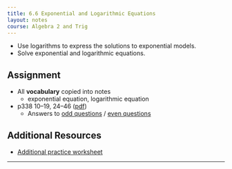 ```yaml
---
title: 6.6 Exponential and Logarithmic Equations
layout: notes
course: Algebra 2 and Trig
---
```


- Use logarithms to express the solutions to exponential models.
- Solve exponential and logarithmic equations.

## Assignment

- All **vocabulary** copied into notes
  - exponential equation, logarithmic equation
- p338 10–19, 24–46 ([pdf](./pdf/alg2-practice-0606.pdf))
  - Answers to [odd questions](../misc/alg2-odd-answers.pdf) / [even questions](../misc/alg2-even-answers.pdf)

## Additional Resources

- [Additional practice worksheet](./pdf/alg2-add-practice-0606.pdf)

---
